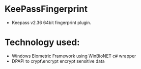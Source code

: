 # KeePassFingerprint

- Keepass v2.36 64bit fingerprint plugin.

# Technology used:

  - Windows Biometric Framework using WinBioNET c# wrapper
  - DPAPI to crypt\encrypt encrypt sensitive data

